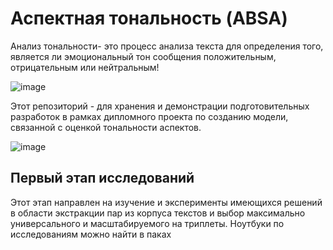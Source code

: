 # Аспектная тональность (ABSA)

Анализ тональности- это процесс анализа текста для определения того, является ли эмоциональный тон сообщения положительным, отрицательным или нейтральным!

![image](https://github.com/shakhovak/VKR/assets/89096305/65c8ae9d-b381-407d-b822-d95d3c44b9ed)

Этот репозиторий - для хранения и демонстрации подготовительных разработок в рамках дипломного проекта по созданию модели, связанной с оценкой тональности аспектов.

![image](https://github.com/shakhovak/VKR/assets/89096305/09ea15da-ea20-4c6a-9512-36c9b9f9b5ee)


## Первый этап исследований
Этот этап направлен на изучение и эксперименты имеющихся решений в области экстракции пар из корпуса текстов и выбор максимально универсального и масштабируемого на триплеты. Ноутбуки по исследованиям можно найти в паках
